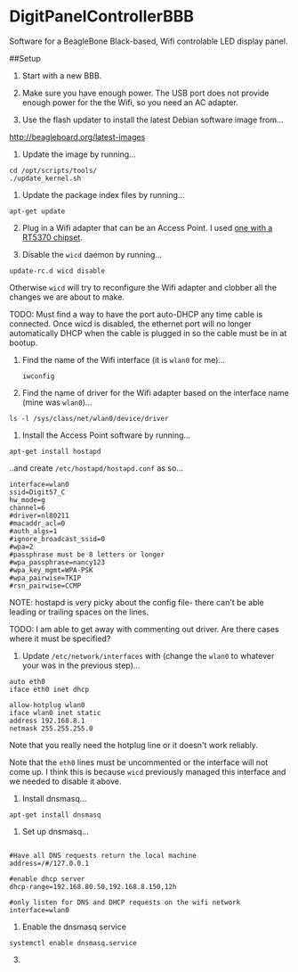 # DigitPanelControllerBBB
Software for a BeagleBone Black-based, Wifi controlable LED display panel.

##Setup
1. Start with a new BBB. 

1. Make sure you have enough power. The USB port does not provide enough power for the the Wifi, so you need an AC adapter.

1. Use the flash updater to install the latest Debian software image from...

 http://beagleboard.org/latest-images

1. Update the image by running...
 ```
 cd /opt/scripts/tools/
 ./update_kernel.sh
 ```
1. Update the package index files by running...
  ```
  apt-get update
  ```

2. Plug in a Wifi adapter that can be an Access Point. I used [one with a RT5370 chipset](https://www.amazon.com/Wifi-With-Antenna-For-Raspberry/dp/B00H95C0A2/ref=as_sl_pc_ss_til?tag=joshcom-20&linkCode=w01&linkId=ONO3SOUD47R4JW5J&creativeASIN=B00H95C0A2).

1. Disable the `wicd` daemon by running...
  ```
  update-rc.d wicd disable
  ```
  Otherwise `wicd` will try to reconfigure the Wifi adapter and clobber all the changes we are about to make.

  TODO: Must find a way to have the port auto-DHCP any time cable is connected.   Once wicd is disabled, the ethernet port will no longer automatically DHCP when the cable is plugged in so the cable must be in at bootup. 
  
1. Find the name of the Wifi interface (it is `wlan0` for me)...
    ```
    iwconfig
    ```

1. Find the name of driver for the Wifi adapter based on the interface name (mine was `wlan0`)...
  ```
  ls -l /sys/class/net/wlan0/device/driver
  ```

1. Install the Access Point software by running...

 ```
 apt-get install hostapd
 ```
 
 ..and create `/etc/hostapd/hostapd.conf` as so...
 
  ```
  interface=wlan0
  ssid=Digit57_C
  hw_mode=g
  channel=6
  #driver=nl80211 
  #macaddr_acl=0
  #auth_algs=1
  #ignore_broadcast_ssid=0
  #wpa=2
  #passphrase must be 8 letters or longer
  #wpa_passphrase=nancy123
  #wpa_key_mgmt=WPA-PSK
  #wpa_pairwise=TKIP
  #rsn_pairwise=CCMP
  ```
NOTE: hostapd is very picky about the config file- there can't be able leading or trailing spaces on the lines. 

TODO: I am able to get away with commenting out driver. Are there cases where it must be specified? 
    
1. Update `/etc/network/interfaces` with (change the `wlan0` to whatever your was in the previous step)...

  ```
  auto eth0
  iface eth0 inet dhcp 
  
  allow-hotplug wlan0
  iface wlan0 inet static
  address 192.168.8.1
  netmask 255.255.255.0
  ```
 
 Note that you really need the hotplug line or it doesn't work reliably. 
  
 Note that the `eth0` lines must be uncommented or the interface will not come up. I think this is because `wicd` previously managed this interface and we needed to disable it above. 

1.  Install dnsmasq...
  ```
  apt-get install dnsmasq
  ```  
  
1. Set up dnsmasq...

  ```
  
  #Have all DNS requests return the local machine
  address=/#/127.0.0.1

  #enable dhcp server 
  dhcp-range=192.168.80.50,192.168.8.150,12h

  #only listen for DNS and DHCP requests on the wifi network
  interface=wlan0
  ```
  
1. Enable the dnsmasq service

  ```
  systemctl enable dnsmasq.service
  ```
  
3.
  
    
    
